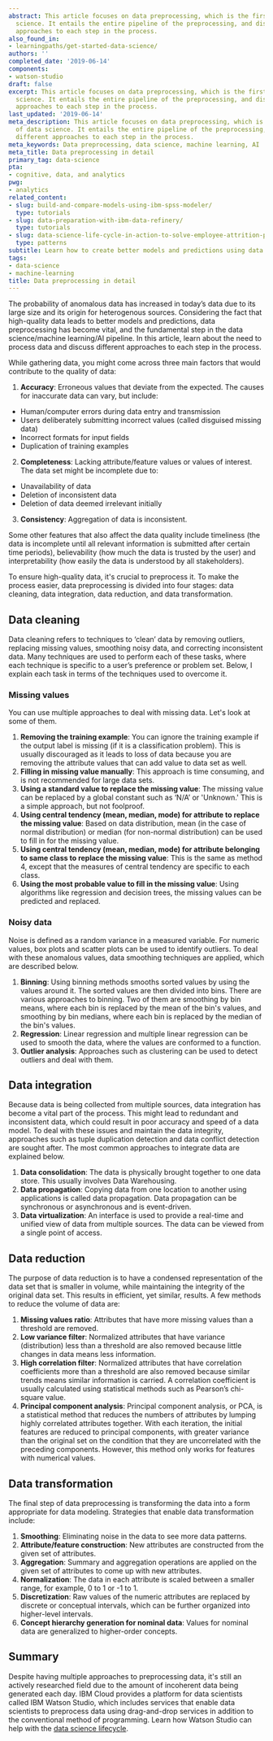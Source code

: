 ```yaml
---
abstract: This article focuses on data preprocessing, which is the first step of data
  science. It entails the entire pipeline of the preprocessing, and discusses different
  approaches to each step in the process.
also_found_in:
- learningpaths/get-started-data-science/
authors: ''
completed_date: '2019-06-14'
components:
- watson-studio
draft: false
excerpt: This article focuses on data preprocessing, which is the first step of data
  science. It entails the entire pipeline of the preprocessing, and discusses different
  approaches to each step in the process.
last_updated: '2019-06-14'
meta_description: This article focuses on data preprocessing, which is the first step
  of data science. It entails the entire pipeline of the preprocessing, and discusses
  different approaches to each step in the process.
meta_keywords: Data preprocessing, data science, machine learning, AI
meta_title: Data preprocessing in detail
primary_tag: data-science
pta:
- cognitive, data, and analytics
pwg:
- analytics
related_content:
- slug: build-and-compare-models-using-ibm-spss-modeler/
  type: tutorials
- slug: data-preparation-with-ibm-data-refinery/
  type: tutorials
- slug: data-science-life-cycle-in-action-to-solve-employee-attrition-problem/
  type: patterns
subtitle: Learn how to create better models and predictions using data preprocessing
tags:
- data-science
- machine-learning
title: Data preprocessing in detail
---
```


The probability of anomalous data has increased in today’s data due to its large size and its origin for heterogenous sources. Considering the fact that high-quality data leads to better models and predictions, data preprocessing has become vital, and the fundamental step in the data science/machine learning/AI pipeline. In this article, learn about the need to process data and discuss different approaches to each step in the process.

While gathering data, you might come across three main factors that would contribute to the quality of data:

1. **Accuracy**: Erroneous values that deviate from the expected. The causes for inaccurate data can vary, but include:

  * Human/computer errors during data entry and transmission
  * Users deliberately submitting incorrect values (called disguised missing data)
  * Incorrect formats for input fields
  * Duplication of training examples

2. **Completeness**: Lacking attribute/feature values or values of interest. The data set might be incomplete due to:

  * Unavailability of data
  * Deletion of inconsistent data
  * Deletion of data deemed irrelevant initially

3. **Consistency**: Aggregation of data is inconsistent.

Some other features that also affect the data quality include timeliness (the data is incomplete until all relevant information is submitted after certain time periods), believability (how much the data is trusted by the user) and interpretability (how easily the data is understood by all stakeholders).

To ensure high-quality data, it's crucial to preprocess it. To make the process easier, data preprocessing is divided into four stages: data cleaning, data integration, data reduction, and data transformation.

## Data cleaning

Data cleaning refers to techniques to ‘clean’ data by removing outliers, replacing missing values, smoothing noisy data, and correcting inconsistent data. Many techniques are used to perform each of these tasks, where each technique is specific to a user’s preference or problem set. Below, I explain each task in terms of the techniques used to overcome it.

### Missing values

You can use multiple approaches to deal with missing data. Let's look at some of them.

1. **Removing the training example**: You can ignore the training example if the output label is missing (if it is a classification problem). This is usually discouraged as it leads to loss of data because you are removing the attribute values that can add value to data set as well.
1. **Filling in missing value manually**: This approach is time consuming, and is not recommended for large data sets.
1. **Using a standard value to replace the missing value**: The missing value can be replaced by a global constant such as ‘N/A’ or 'Unknown.' This is a simple approach, but not foolproof.
1. **Using central tendency (mean, median, mode) for attribute to replace the missing value**: Based on data distribution, mean (in the case of normal distribution) or median (for non-normal distribution) can be used to fill in for the missing value.
1. **Using central tendency (mean, median, mode) for attribute belonging to same class to replace the missing value**: This is the same as method 4, except that the measures of central tendency are specific to each class.
1. **Using the most probable value to fill in the missing value**: Using algorithms like regression and decision trees, the missing values can be predicted and replaced.

### Noisy data

Noise is defined as a random variance in a measured variable. For numeric values, box plots and scatter plots can be used to identify outliers. To deal with these anomalous values, data smoothing techniques are applied, which are described below.

1. **Binning**: Using binning methods smooths sorted values by using the values around it. The sorted values are then divided into bins. There are various approaches to binning. Two of them are smoothing by bin means, where each bin is replaced by the mean of the bin's values, and smoothing by bin medians, where each bin is replaced by the median of the bin's values.
1. **Regression**: Linear regression and multiple linear regression can be used to smooth the data, where the values are conformed to a function.
1. **Outlier analysis**: Approaches such as clustering can be used to detect outliers and deal with them.

## Data integration

Because data is being collected from multiple sources, data integration has become a vital part of the process. This might lead to redundant and inconsistent data, which could result in poor accuracy and speed of a data model. To deal with these issues and maintain the data integrity, approaches such as tuple duplication detection and data conflict detection are sought after. The most common approaches to integrate data are explained below.

1. **Data consolidation**: The data is physically brought together to one data store. This usually involves Data Warehousing.
1. **Data propagation**: Copying data from one location to another using applications is called data propagation. Data propagation can be synchronous or asynchronous and is event-driven.
1. **Data virtualization**: An interface is used to provide a real-time and unified view of data from multiple sources. The data can be viewed from a single point of access.

## Data reduction

The purpose of data reduction is to have a condensed representation of the data set that is smaller in volume, while maintaining the integrity of the original data set. This results in efficient, yet similar, results. A few methods to reduce the volume of data are:

1. **Missing values ratio**: Attributes that have more missing values than a threshold are removed.
2. **Low variance filter**: Normalized attributes that have variance (distribution) less than a threshold are also removed because little changes in data means less information.
3. **High correlation filter**: Normalized attributes that have correlation coefficients more than a threshold are also removed because similar trends means similar information is carried. A correlation coefficient is usually calculated using statistical methods such as Pearson’s chi-square value.
4. **Principal component analysis**: Principal component analysis, or PCA, is a statistical method that reduces the numbers of attributes by lumping highly correlated attributes together. With each iteration, the initial features are reduced to principal components, with greater variance than the original set on the condition that they are uncorrelated with the preceding components. However, this method only works for features with numerical values.

## Data transformation

The final step of data preprocessing is transforming the data into a form appropriate for data modeling. Strategies that enable data transformation include:

1. **Smoothing**: Eliminating noise in the data to see more data patterns.
2. **Attribute/feature construction**: New attributes are constructed from the given set of attributes.
3. **Aggregation**: Summary and aggregation operations are applied on the given set of attributes to come up with new attributes.
4. **Normalization**: The data in each attribute is scaled between a smaller range, for example, 0 to 1 or -1 to 1.
5. **Discretization**: Raw values of the numeric attributes are replaced by discrete or conceptual intervals, which can be further organized into higher-level intervals.
6. **Concept hierarchy generation for nominal data**: Values for nominal data are generalized to higher-order concepts.

## Summary

Despite having multiple approaches to preprocessing data, it's still an actively researched field due to the amount of incoherent data being generated each day. IBM Cloud provides a platform for data scientists called IBM Watson Studio, which includes services that enable data scientists to preprocess data using drag-and-drop services in addition to the conventional method of programming. Learn how Watson Studio can help with the [data science lifecycle](https://www.ibm.com/cloud/watson-studio/details).